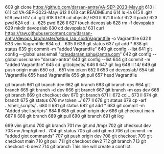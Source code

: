 609  git clone https://github.com/darsan-antra/VA-SEP-2023-May.git
  610  ll
  611  cd VA-SEP-2023-May/
  612  ll
  613  cat README.md 
  614  ls -la
  615  ll .git/
  616  pwd
  617  cd .git/
  618  ll
  619  cd objects/
  620  ll
  621  ll info/
  622  ll pack/
  623  pwd
  624  cd ../..
  625  pwd
  626  ll
  627  touch devopslab
  628  rm -f devopslab 
  629  mkdir devopslab
  630  cd devopslab/
  631  curl https://raw.githubusercontent.com/darsan-antra/devops_lab/master/setup_lab_cicd/Vagrantfile -o Vagrantfile
  632  ll
  633  vim Vagrantfile 
  634  cd ..
  635  ll
  636  git status
  637  git add *
  638  git status
  639  git commit -m "added Vagrantfile"
  640  git config --list
  641  git config --global user.email "priyadarsan.sahu@antra.com"
  642  git config --global user.name "darsan-antra"
  643  git config --list
  644  git commit -m "added Vagrantfile"
  645  cd .git/objects/
  646  ll
  647  git log
  648  ll 14/
  649  git push origin main
  650  cd ..
  651  vim token
  652  ll
  653  cd devopslab/
  654  tail Vagrantfile 
  655  head Vagrantfile 
  656  git pull
  657  head Vagrantfile

git branch
  661  git branch dev
  662  git branch
  663  git branch ops
  664  git branch
  665  git branch -d dev
  666  git branch
  667  git branch -m ops dev
  668  git branch
  669  git checkout dev
  670  git branch
  671  ll
  672  cd ..
  673  ll
  674  git branch
  675  git status
  676  mv token ../
  677  ll
  678  git status
  679  cp -arf ../shell_scripts/ .
  680  ll
  681  git status
  682  git add *
  683  git commit -m "Added shell scripts"
  684  ll
  685  git push origin dev
  686  git checkout main
  687  ll
  688  git branch
  689  git pull
  690  git branch
  691  git log

  699  vim git.md
  700  git branch
  701  mv git.md /tmp/
  702  git checkout dev
  703  mv /tmp/git.md .
  704  git status
  705  git add git.md 
  706  git commit -m "added giot commands"
  707  git push origin dev
  708  git checkout
  709  git checkout main
  710  git pull
  711  git checkout dev2
  712  git branch
  713  git checkout -b dev2
  714  git branch
This line will create a conflict.
